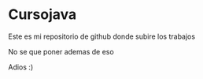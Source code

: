 # Cursojava

Este es mi repositorio de github donde subire los trabajos

No se que poner ademas de eso

Adios :)
